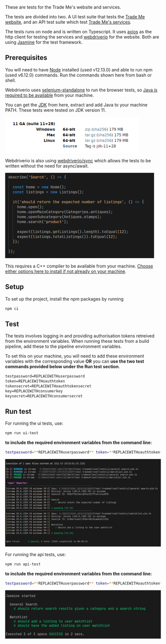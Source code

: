 
These are tests for the Trade Me's website and services.

The tests are divided into two. A UI test suite that tests the [Trade Me website](https://www.tmsandbox.co.nz/), and an API test suite which test [Trade Me's services](https://developer.trademe.co.nz/api-overview/).

The tests runs on node and is written on Typescript. It uses [axios](https://axios-http.com/) as the http client for testing the services and [webdriverio](https://webdriver.io/) for the website. Both are using [Jasmine](https://jasmine.github.io/) for the test framework.

## Prerequisites

You will need to have [Node](https://nodejs.org/en/) installed (used v12.13.0) and able to run npm (used v6.12.0) commands. Run the commands shown here from bash or shell.

Webdriverio uses [selenium-standalone](https://www.npmjs.com/package/selenium-standalone) to run the browser tests, so [Java is required to be available](https://github.com/vvo/selenium-standalone/blob/HEAD/docs/java-versions.md) from your machine.

You can get the [JDK](https://jdk.java.net/archive/) from here, extract and add Java to your machine PATH. These tests were tested on JDK version 11.

![JDK 11](files/jdk11.png)

Webdriverio is also using [webdriverio/sync](https://webdriver.io/docs/sync-vs-async/) which allows the tests to be written without the need for async/await.

![wdioSync](files/wdioSync.png)

This requires a C++ compiler to be available from your machine. [Choose either options here to install if not already on your machine](https://www.npmjs.com/package/node-gyp#option-1).

## Setup
To set up the project, install the npm packages by running

```bash
npm ci
```

## Test
The tests involves logging in and providing authorisation tokens retreived from the environment variables. When running these tests from a build pipeline, add these to the pipeline environment variables.

To set this on your machine, you will need to add these environment variables with the corresponding value **OR** you can **use the two test commands provided below under the Run test section**.

```text
testpassword=REPLACEWITHuserpassword
token=REPLACEWITHoauthtoken
tokensecret=REPLACEWITHoauthtokensecret
key=REPLACEWITHconsumerkey
keysecret=REPLACEWITHconsumersecret
```
## Run test

For running the ui tests, use:
```bash
npm run ui-test
```

**to include the required environment variables from the command line:**
```bash
testpassword=**REPLACEWITHuserpassword** token=**REPLACEWITHoauthtoken** tokensecret=**REPLACEWITHoauthtokensecret** key=**REPLACEWITHconsumerkey** keysecret=**REPLACEWITHconsumersecret** npm run ui-test
```

![uiTest](files/uiTest.png)

For running the api tests, use:
```bash
npm run api-test
```

**to include the required environment variables from the command line:**
```bash
testpassword=**REPLACEWITHuserpassword** token=**REPLACEWITHoauthtoken** tokensecret=**REPLACEWITHoauthtokensecret** key=**REPLACEWITHconsumerkey** keysecret=**REPLACEWITHconsumersecret** npm run api-test
```

![apiTest](files/apiTest.png)
